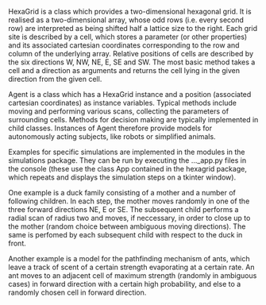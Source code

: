 HexaGrid is a class which provides a two-dimensional hexagonal grid. It is realised as a two-dimensional array, whose odd rows (i.e. every second row) are interpreted as being shifted half a lattice size to the right. Each grid site is described by a cell, which stores a parameter (or other properties) and its associated cartesian coordinates corresponding to the row and column of the underlying array. Relative positions of cells are described by the six directions W, NW, NE, E, SE and SW. The most basic method takes a cell and a direction as arguments and returns the cell lying in the given direction from the given cell.

Agent is a class which has a HexaGrid instance and a position (associated cartesian coordinates) as instance variables. Typical methods include moving and performing various scans, collecting the parameters of surrounding cells. Methods for decision making are typically implemented in child classes. Instances of Agent therefore provide models for autonomously acting subjects, like robots or simplified animals. 

Examples for specific simulations are implemented in the modules in the simulations package. They can be run by executing the ...\_app.py files in the console (these use the class App contained in the hexagrid package, which repeats and displays the simulation steps on a tkinter window).

One example is a duck family consisting of a mother and a number of following children. In each step, the mother moves randomly in one of the three forward directions NE, E or SE. The subsequent child performs a radial scan of radius two and moves, if neccessary, in order to close up to the mother (random choice between ambiguous moving directions). The same is perfomed by each subsequent child with respect to the duck in front.

Another example is a model for the pathfinding mechanism of ants, which leave a  track of scent of a certain strength evaporating at a certain rate. An ant moves to an adjacent cell of maximum strength (randomly in ambiguous cases) in forward direction with a certain high probability, and else to a randomly chosen cell in forward direction.
